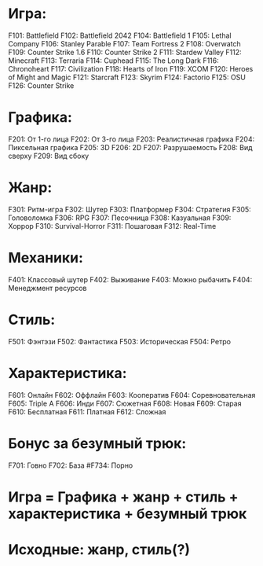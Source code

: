 # Игра:
F101: Battlefield
F102: Battlefield 2042
F104: Battlefield 1
F105: Lethal Company
F106: Stanley Parable
F107: Team Fortress 2
F108: Overwatch
F109: Counter Strike 1.6
F110: Counter Strike 2
F111: Stardew Valley
F112: Minecraft
F113: Terraria
F114: Cuphead
F115: The Long Dark
F116: Chronoheart
F117: Civilization
F118: Hearts of Iron
F119: XCOM
F120: Heroes of Might and Magic
F121: Starcraft
F123: Skyrim
F124: Factorio
F125: OSU
F126: Counter Strike

# Графика:
F201: От 1-го лица
F202: От 3-го лица
F203: Реалистичная графика
F204: Пиксельная графика
F205: 3D
F206: 2D
F207: Разрушаемость
F208: Вид сверху
F209: Вид сбоку

# Жанр:
F301: Ритм-игра
F302: Шутер
F303: Платформер
F304: Стратегия
F305: Головоломка
F306: RPG
F307: Песочница
F308: Казуальная
F309: Хоррор
F310: Survival-Horror
F311: Пошаговая
F312: Real-Time

# Механики:
F401: Классовый шутер
F402: Выживание
F403: Можно рыбачить
F404: Менеджмент ресурсов
 
# Стиль:
F501: Фэнтэзи
F502: Фантастика
F503: Историческая
F504: Ретро

# Характеристика:
F601: Онлайн
F602: Оффлайн
F603: Кооператив
F604: Соревновательная
F605: Triple A
F606: Инди
F607: Сюжетная
F608: Новая
F609: Старая
F610: Бесплатная
F611: Платная
F612: Сложная

# Бонус за безумный трюк:
F701: Говно
F702: База
#F734: Порно

# Игра = Графика + жанр + стиль + характеристика + безумный трюк
# Исходные: жанр, стиль(?)
